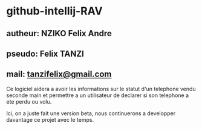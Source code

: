 # github-intellij-RAV
## autheur: NZIKO Felix Andre
## pseudo: Felix TANZI
## mail: tanzifelix@gmail.com

Ce logiciel aidera a avoir les informations sur le statut d'un telephone vendu seconde main et permettre a un utilisateur de declarer si son telephone a ete perdu ou volu.

Ici, on a juste fait une version beta, nous continuerons a developper davantage ce projet avec le temps.
